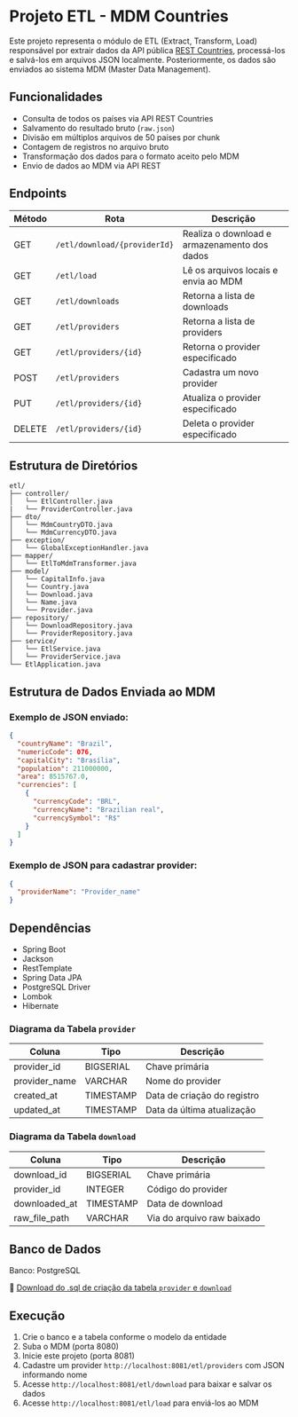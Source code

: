 # Projeto ETL - MDM Countries

Este projeto representa o módulo de ETL (Extract, Transform, Load) responsável por extrair dados da API pública [REST Countries](https://restcountries.com/v3.1/all), processá-los e salvá-los em arquivos JSON localmente. Posteriormente, os dados são enviados ao sistema MDM (Master Data Management).

## Funcionalidades

- Consulta de todos os países via API REST Countries
- Salvamento do resultado bruto (`raw.json`)
- Divisão em múltiplos arquivos de 50 países por chunk
- Contagem de registros no arquivo bruto
- Transformação dos dados para o formato aceito pelo MDM
- Envio de dados ao MDM via API REST

## Endpoints

| Método | Rota                         | Descrição                                    |
|--------|------------------------------|----------------------------------------------|
| GET    | `/etl/download/{providerId}` | Realiza o download e armazenamento dos dados |
| GET    | `/etl/load`                  | Lê os arquivos locais e envia ao MDM         |
| GET    | `/etl/downloads`             | Retorna a lista de downloads                 |
| GET    | `/etl/providers`             | Retorna a lista de providers                 |
| GET    | `/etl/providers/{id}`        | Retorna o provider especificado              |
| POST   | `/etl/providers`             | Cadastra um novo provider                    |
| PUT    | `/etl/providers/{id}`        | Atualiza o provider especificado             |
| DELETE | `/etl/providers/{id}`        | Deleta o provider especificado               |

## Estrutura de Diretórios

```
etl/
├── controller/
│   └── EtlController.java
|   └── ProviderController.java
├── dto/
│   └── MdmCountryDTO.java
│   └── MdmCurrencyDTO.java
├── exception/
│   └── GlobalExceptionHandler.java
├── mapper/
│   └── EtlToMdmTransformer.java
├── model/
│   └── CapitalInfo.java
│   └── Country.java
│   └── Download.java
│   └── Name.java
│   └── Provider.java
├── repository/
│   └── DownloadRepository.java
│   └── ProviderRepository.java
├── service/
│   └── EtlService.java
│   └── ProviderService.java
└── EtlApplication.java
```

## Estrutura de Dados Enviada ao MDM

### Exemplo de JSON enviado:
```json
{
  "countryName": "Brazil",
  "numericCode": 076,
  "capitalCity": "Brasília",
  "population": 211000000,
  "area": 8515767.0,
  "currencies": [
    {
      "currencyCode": "BRL",
      "currencyName": "Brazilian real",
      "currencySymbol": "R$"
    }
  ]
}
```

### Exemplo de JSON para cadastrar provider:
```json
{
  "providerName": "Provider_name"
}
```

## Dependências

- Spring Boot
- Jackson
- RestTemplate
- Spring Data JPA
- PostgreSQL Driver
- Lombok
- Hibernate

### Diagrama da Tabela `provider`

| Coluna        | Tipo             | Descrição                      |
| ------------- | ---------------- | ------------------------------ |
| provider\_id  | BIGSERIAL        | Chave primária                 |
| provider\_name| VARCHAR          | Nome do provider               |
| created\_at   | TIMESTAMP        | Data de criação do registro    |
| updated\_at   | TIMESTAMP        | Data da última atualização     |

### Diagrama da Tabela `download`

| Coluna           | Tipo        | Descrição                      |
| ---------------- | ----------- | ------------------------------ |
| download\_id     | BIGSERIAL   | Chave primária                 |
| provider\_id     | INTEGER     | Código do provider             |
| downloaded\_at   | TIMESTAMP   | Data de download               |
| raw\_file\_path  | VARCHAR     | Via do arquivo raw baixado     |

## Banco de Dados

Banco: PostgreSQL  

📄 [Download do .sql de criação da tabela `provider` e `download`](docs/db.sql)

## Execução

1. Crie o banco e a tabela conforme o modelo da entidade
2. Suba o MDM (porta 8080)
3. Inicie este projeto (porta 8081)
4. Cadastre um provider `http://localhost:8081/etl/providers` com JSON informando nome
5. Acesse `http://localhost:8081/etl/download` para baixar e salvar os dados
6. Acesse `http://localhost:8081/etl/load` para enviá-los ao MDM


